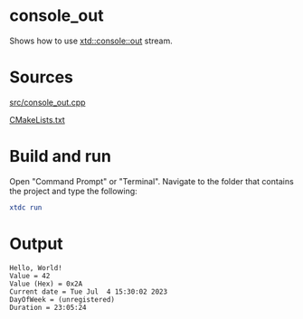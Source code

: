 # console_out

Shows how to use [xtd::console::out](https://gammasoft71.github.io/xtd/reference_guides/latest/classxtd_1_1console.html#a923837ac84baf01726703e0474ca4888) stream.

# Sources

[src/console_out.cpp](src/console_out.cpp)

[CMakeLists.txt](CMakeLists.txt)

# Build and run

Open "Command Prompt" or "Terminal". Navigate to the folder that contains the project and type the following:

```cmake
xtdc run
```

# Output

```
Hello, World!
Value = 42
Value (Hex) = 0x2A
Current date = Tue Jul  4 15:30:02 2023
DayOfWeek = (unregistered)
Duration = 23:05:24
```
